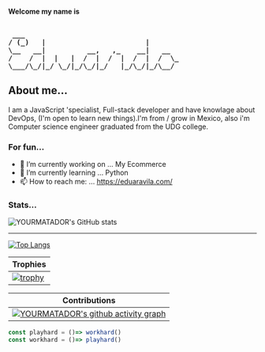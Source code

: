**Welcome my name is**
<pre><b>
 ___
/ (_)   |                        |
\__   __|          __,   ,_    __|   __
/    /  |  |   |  /  |  /  |  /  |  /  \_
\___/\_/|_/ \_/|_/\_/|_/   |_/\_/|_/\__/
</b></pre>

## About me...
I am a JavaScript 'specialist, Full-stack developer and have knowlage about DevOps, (I'm open to learn new things).I'm from / grow in Mexico, also i'm Computer science engineer graduated from the UDG college.
        


<!-- 😊 -->


### For fun...

- 🔭 I’m currently working on ... My Ecommerce
- 🌱 I’m currently learning ... Python
- 📫 How to reach me: ... https://eduaravila.com/


### Stats...

![YOURMATADOR's GitHub stats](https://github-readme-stats.vercel.app/api?username=YOURMATADOR&show_icons=true&border_radius=0&theme=cobalt&layout=compact) 

--- 
[![Top Langs](https://github-readme-stats.vercel.app/api/top-langs/?username=YOURMATADOR&langs_count=8)](https://eduaravila.com/) 


| Trophies |
| --- |
| [![trophy](https://github-profile-trophy.vercel.app/?username=YOURMATADOR&theme=oldie&column=7)](https://eduaravila.com/) |

| Contributions | 
| --- |
| [![YOURMATADOR's github activity graph](https://githubstatsyourmatador.herokuapp.com/graph?username=YOURMATADOR&theme=rogue)](https://eduaravila.com/) |


```javascript
const playhard = ()=> workhard()
const workhard = ()=> playhard()
```



